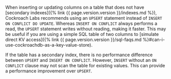 When inserting or updating columns on a table that does not have [secondary indexes]({% link {{ page.version.version }}/indexes.md %}), Cockroach Labs recommends using an `UPSERT` statement instead of `INSERT ON CONFLICT DO UPDATE`. Whereas `INSERT ON CONFLICT` always performs a read, the `UPSERT` statement writes without reading, making it faster. This may be useful if you are using a simple SQL table of two columns to [simulate direct KV access]({% link {{ page.version.version }}/sql-faqs.md %}#can-i-use-cockroachdb-as-a-key-value-store).

If the table has a secondary index, there is no performance difference between `UPSERT` and `INSERT ON CONFLICT`. However, `INSERT` without an `ON CONFLICT` clause may not scan the table for existing values. This can provide a performance improvement over `UPSERT`.